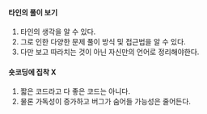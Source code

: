 #### 타인의 풀이 보기
1.  타인의 생각을 알 수 있다.
2.  그로 인한 다양한 문제 풀이 방식 및 접근법을 알 수 있다.
3.  다만 보고 따라치는 것이 아닌 자신만의 언어로 정리해야한다.

#### 숏코딩에 집착 X
1.  짧은 코드라고 다 좋은 코드는 아니다.
2.  물론 가독성이 증가하고 버그가 숨어들 가능성은 줄어든다.

